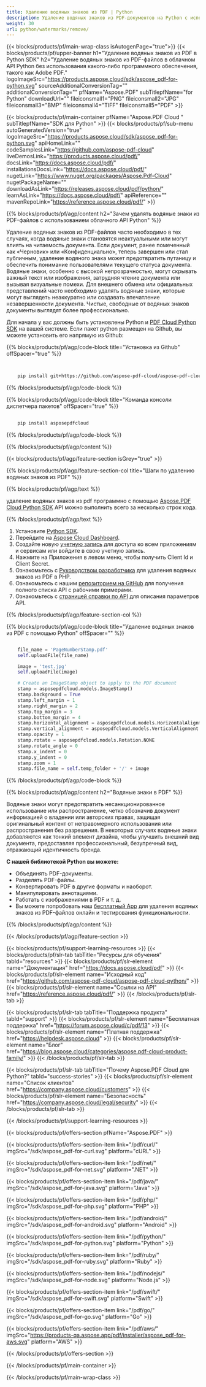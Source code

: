 ```yaml
---
title: Удаление водяных знаков из PDF | Python
description: Удаление водяных знаков из PDF-документов на Python с использованием Aspose.PDF Cloud SDK.
weight: 30
url: python/watermarks/remove/
---
```


{{< blocks/products/pf/main-wrap-class isAutogenPage="true">}}
{{< blocks/products/pf/upper-banner h1="Удаление водяных знаков из PDF в Python SDK" h2="Удаление водяных знаков из PDF-файлов в облачном API Python без использования какого-либо программного обеспечения, такого как Adobe PDF." logoImageSrc="https://products.aspose.cloud/sdk/aspose_pdf-for-python.svg" sourceAdditionalConversionTag="" additionalConversionTag="" pfName="Aspose.PDF" subTitlepfName="for Python" downloadUrl="" fileiconsmall1="PNG" fileiconsmall2="JPG" fileiconsmall3="BMP" fileiconsmall4="TIFF" fileiconsmall5="PDF" >}}

{{< blocks/products/pf/main-container pfName="Aspose.PDF Cloud " subTitlepfName="SDK для Python" >}}
{{< blocks/products/pf/sub-menu autoGeneratedVersion="true" logoImageSrc="https://products.aspose.cloud/sdk/aspose_pdf-for-python.svg" apiHomeLink="" codeSamplesLink="https://github.com/aspose-pdf-cloud" liveDemosLink="https://products.aspose.cloud/pdf/" docsLink="https://docs.aspose.cloud/pdf/" installationsDocsLink="https://docs.aspose.cloud/pdf/" nugetLink="https://www.nuget.org/packages/Aspose.Pdf-Cloud" nugetPackageName="" downloadAsLink="https://releases.aspose.cloud/pdf/python/" learnAsLink="https://docs.aspose.cloud/pdf/" apiReference="" mavenRepoLink="https://reference.aspose.cloud/pdf/" >}}

{{% blocks/products/pf/agp/content h2="Зачем удалять водяные знаки из PDF-файлов с использованием облачного API Python" %}}

Удаление водяных знаков из PDF-файлов часто необходимо в тех случаях, когда водяные знаки становятся неактуальными или могут влиять на читаемость документа.
Если документ, ранее помеченный как «Черновик» или «Конфиденциально», теперь завершен или стал публичным, удаление водяного знака может предотвратить путаницу и обеспечить понимание пользователями текущего статуса документа. Водяные знаки, особенно с высокой непрозрачностью, могут скрывать важный текст или изображения, затрудняя чтение документа или вызывая визуальные помехи. Для внешнего обмена или официальных представлений часто необходимо удалять водяные знаки, которые могут выглядеть неаккуратно или создавать впечатление незавершенности документа. Чистые, свободные от водяных знаков документы выглядят более профессионально.

Для начала у вас должны быть установлены Python и [PDF Cloud Python SDK](https://pypi.org/project/asposepdfcloud/) на вашей системе.
Если пакет python размещен на Github, вы можете установить его напрямую из Github:

{{% blocks/products/pf/agp/code-block title="Установка из Github" offSpacer="true" %}}

```bash

     
    pip install git+https://github.com/aspose-pdf-cloud/aspose-pdf-cloud-python.git


```

{{% /blocks/products/pf/agp/code-block %}}

{{% blocks/products/pf/agp/code-block title="Команда консоли диспетчера пакетов" offSpacer="true" %}}

```bash
     
    pip install asposepdfcloud

```

{{% /blocks/products/pf/agp/code-block %}}

{{% /blocks/products/pf/agp/content %}}

{{< blocks/products/pf/agp/feature-section isGrey="true" >}}

{{% blocks/products/pf/agp/feature-section-col title="Шаги по удалению водяных знаков из PDF" %}}

{{% blocks/products/pf/agp/text %}}

удаление водяных знаков из pdf программно с помощью
[Aspose.PDF Cloud Python SDK](https://products.aspose.cloud/pdf/python/)
API можно выполнить всего за несколько строк кода.

{{% /blocks/products/pf/agp/text %}}

1. Установите [Python SDK](https://pypi.org/project/asposepdfcloud/).
1. Перейдите на [Aspose Cloud Dashboard](https://dashboard.aspose.cloud/).
1. Создайте новую [учетную запись](https://docs.aspose.cloud/display/storagecloud/Creating+and+Managing+Account) для доступа ко всем приложениям и сервисам или войдите в свою учетную запись.
1. Нажмите на Приложения в левом меню, чтобы получить Client Id и Client Secret.
1. Ознакомьтесь с [Руководством разработчика](https://docs.aspose.cloud/pdf/working-with-stamps/) для удаления водяных знаков из PDF в PHP.
1. Ознакомьтесь с нашим [репозиторием на GitHub](https://github.com/aspose-pdf-cloud/aspose-pdf-cloud-python/) для получения полного списка API с рабочими примерами.
1. Ознакомьтесь с [страницей справки по API](https://reference.aspose.cloud/pdf/#/Merge) для описания параметров API.

{{% /blocks/products/pf/agp/feature-section-col %}}

{{% blocks/products/pf/agp/code-block title="Удаление водяных знаков из PDF с помощью Python" offSpacer="" %}}

```python

	file_name = 'PageNumberStamp.pdf'
	self.uploadFile(file_name)

	image = 'test.jpg'
	self.uploadFile(image)

	# Create an ImageStamp object to apply to the PDF document
	stamp = asposepdfcloud.models.ImageStamp()
	stamp.background = True
	stamp.left_margin = 1
	stamp.right_margin = 2
	stamp.top_margin = 3
	stamp.bottom_margin = 4
	stamp.horizontal_alignment = asposepdfcloud.models.HorizontalAlignment.CENTER
	stamp.vertical_alignment = asposepdfcloud.models.VerticalAlignment.CENTER
	stamp.opacity = 1
	stamp.rotate = asposepdfcloud.models.Rotation.NONE
	stamp.rotate_angle = 0
	stamp.x_indent = 0
	stamp.y_indent = 0
	stamp.zoom = 1
	stamp.file_name = self.temp_folder + '/' + image
```

{{% /blocks/products/pf/agp/code-block %}}

{{% blocks/products/pf/agp/content h2="Водяные знаки в PDF" %}}

Водяные знаки могут предотвратить несанкционированное использование или распространение, четко обозначив документ информацией о владении или авторских правах, защищая оригинальный контент от неправомерного использования или распространения без разрешения.
В некоторых случаях водяные знаки добавляются как тонкий элемент дизайна, чтобы улучшить внешний вид документа, предоставляя профессиональный, безупречный вид, отражающий идентичность бренда.

**С нашей библиотекой Python вы можете:**

+ Объединять PDF-документы.
+ Разделять PDF-файлы.
+ Конвертировать PDF в другие форматы и наоборот.
+ Манипулировать аннотациями.
+ Работать с изображениями в PDF и т. д.
+ Вы можете попробовать наш [бесплатный App](https://products.aspose.app/pdf/remove-watermark) для удаления водяных знаков из PDF-файлов онлайн и тестирования функциональности.

{{% /blocks/products/pf/agp/content %}}

{{< /blocks/products/pf/agp/feature-section >}}

{{< blocks/products/pf/support-learning-resources >}}
{{< blocks/products/pf/slr-tab tabTitle="Ресурсы для обучения" tabId="resources" >}}
{{< blocks/products/pf/slr-element name="Документация" href="https://docs.aspose.cloud/pdf" >}}
{{< blocks/products/pf/slr-element name="Исходный код" href="https://github.com/aspose-pdf-cloud/aspose-pdf-cloud-python/" >}}
{{< blocks/products/pf/slr-element name="Ссылки на API" href="https://reference.aspose.cloud/pdf/" >}}
{{< /blocks/products/pf/slr-tab >}}

{{< blocks/products/pf/slr-tab tabTitle="Поддержка продукта" tabId="support" >}}
{{< blocks/products/pf/slr-element name="Бесплатная поддержка" href="https://forum.aspose.cloud/c/pdf/13" >}}
{{< blocks/products/pf/slr-element name="Платная поддержка" href="https://helpdesk.aspose.cloud" >}}
{{< blocks/products/pf/slr-element name="Блог" href="https://blog.aspose.cloud/categories/aspose.pdf-cloud-product-family/" >}}
{{< /blocks/products/pf/slr-tab >}}

{{< blocks/products/pf/slr-tab tabTitle="Почему Aspose.PDF Cloud для Python?" tabId="success-stories" >}}
{{< blocks/products/pf/slr-element name="Список клиентов" href="https://company.aspose.cloud/customers" >}}
{{< blocks/products/pf/slr-element name="Безопасность" href="https://company.aspose.cloud/legal/security" >}}
{{< /blocks/products/pf/slr-tab >}}

{{< /blocks/products/pf/support-learning-resources >}}

{{< blocks/products/pf/offers-section pfName="Aspose.PDF" >}}

{{< blocks/products/pf/offers-section-item link="/pdf/curl/" imgSrc="/sdk/aspose_pdf-for-curl.svg" platform="cURL" >}}

{{< blocks/products/pf/offers-section-item link="/pdf/net/" imgSrc="/sdk/aspose_pdf-for-net.svg" platform=".NET" >}}

{{< blocks/products/pf/offers-section-item link="/pdf/java/" imgSrc="/sdk/aspose_pdf-for-java.svg" platform="Java" >}}

{{< blocks/products/pf/offers-section-item link="/pdf/php/" imgSrc="/sdk/aspose_pdf-for-php.svg" platform="PHP" >}}

{{< blocks/products/pf/offers-section-item link="/pdf/android/" imgSrc="/sdk/aspose_pdf-for-android.svg" platform="Android" >}}

{{< blocks/products/pf/offers-section-item link="/pdf/python/" imgSrc="/sdk/aspose_pdf-for-python.svg" platform="Python" >}}

{{< blocks/products/pf/offers-section-item link="/pdf/ruby/" imgSrc="/sdk/aspose_pdf-for-ruby.svg" platform="Ruby" >}}

{{< blocks/products/pf/offers-section-item link="/pdf/nodejs/" imgSrc="/sdk/aspose_pdf-for-node.svg" platform="Node.js" >}}

{{< blocks/products/pf/offers-section-item link="/pdf/swift/" imgSrc="/sdk/aspose_pdf-for-swift.svg" platform="Swift" >}}

{{< blocks/products/pf/offers-section-item link="/pdf/go/" imgSrc="/sdk/aspose_pdf-for-go.svg" platform="Go" >}}

{{< blocks/products/pf/offers-section-item link="/pdf/aws/" imgSrc="https://products-qa.aspose.app/pdf/installer/aspose_pdf-for-aws.svg" platform="AWS" >}}

{{< /blocks/products/pf/offers-section >}}

<!-- aboutfile Ends -->

{{< /blocks/products/pf/main-container >}}

{{< /blocks/products/pf/main-wrap-class >}}

